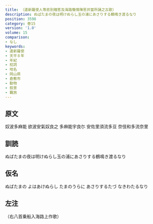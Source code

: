 ```yaml
---
title: （遣新羅使人等悲別贈答及海路慟情陳思并當所誦之古歌）
description: ぬばたまの夜は明けぬらし玉の浦にあさりする鶴鳴き渡るなり
position: 3598
category: 巻15
version: '1.0'
volume: 15
comparison:
- なし
keywords:
- 遣新羅使
- 天平８年
- 年紀
- 枕詞
- 地名
- 岡山県
- 倉敷市
- 動物
- 叙景
- 羈旅
---
```


## 原文

奴波多麻能 欲波安氣奴良之 多麻能宇良尓 安佐里須流多豆 奈伎和多流奈里

## 訓読

ぬばたまの夜は明けぬらし玉の浦にあさりする鶴鳴き渡るなり

## 仮名

ぬばたまの よはあけぬらし たまのうらに あさりするたづ なきわたるなり

## 左注

（右八首乗船入海路上作歌）

